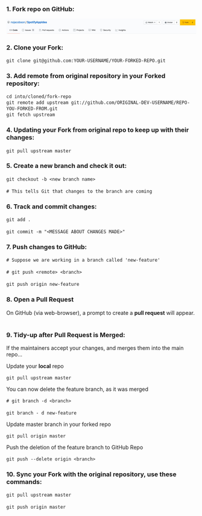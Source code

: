 ### 1. Fork repo on GitHub:
![Fork Icon : GitHub](https://github.com/JasonWherry/SpotifyAppIdea/blob/master/doc/Fork.jpg?raw=true)

### 2. Clone your Fork:

    git clone git@github.com:YOUR-USERNAME/YOUR-FORKED-REPO.git

### 3. Add remote from original repository in your Forked repository: 

    cd into/cloned/fork-repo
    git remote add upstream git://github.com/ORIGINAL-DEV-USERNAME/REPO-YOU-FORKED-FROM.git
    git fetch upstream

### 4. Updating your Fork from original repo to keep up with their changes:

    git pull upstream master

### 5. Create a new branch and check it out:

    git checkout -b <new branch name>

    # This tells Git that changes to the branch are coming

### 6. Track and commit changes:
	git add .

	git commit -m "<MESSAGE ABOUT CHANGES MADE>"

### 7. Push changes to GitHub:
	# Suppose we are working in a branch called 'new-feature'

	# git push <remote> <branch>

	git push origin new-feature

### 8. Open a Pull Request

On GitHub (via web-browser), a prompt to create a **pull request** will appear.
&nbsp;  
### 9. Tidy-up after Pull Request is Merged:
If the maintainers accept your changes, and merges them into the main repo...

Update your **local** repo

	git pull upstream master

You can now delete the feature branch, as it was merged

	# git branch -d <branch>

	git branch - d new-feature

Update master branch in your forked repo

	git pull origin master

Push the deletion of the feature branch to GitHub Repo

	git push --delete origin <branch>

### 10. Sync your Fork with the original repository, use these commands:
	git pull upstream master

	git push origin master